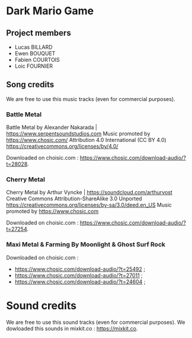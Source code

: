 # Dark Mario Game

## Project members

- Lucas  BILLARD
- Ewen   BOUQUET
- Fabien COURTOIS
- Loic   FOURNIER


## Song credits

We are free to use this music tracks (even for commercial purposes).

### Battle Metal

Battle Metal by Alexander Nakarada | https://www.serpentsoundstudios.com
Music promoted by https://www.chosic.com/
Attribution 4.0 International (CC BY 4.0)
https://creativecommons.org/licenses/by/4.0/

Downloaded on choisic.com : https://www.chosic.com/download-audio/?t=28028.

### Cherry Metal

Cherry Metal by Arthur Vyncke | https://soundcloud.com/arthurvost
Creative Commons Attribution-ShareAlike 3.0 Unported
https://creativecommons.org/licenses/by-sa/3.0/deed.en_US
Music promoted by https://www.chosic.com

Downloaded on choisic.com : https://www.chosic.com/download-audio/?t=27254.

### Maxi Metal & Farming By Moonlight & Ghost Surf Rock
 
Downloaded on choisic.com : 
- https://www.chosic.com/download-audio/?t=25492 ;
- https://www.chosic.com/download-audio/?t=27011 ;
- https://www.chosic.com/download-audio/?t=24604 ;

# Sound credits

We are free to use this sound tracks (even for commercial purposes).
We dowloaded this sounds in mixkit.co : https://mixkit.co.